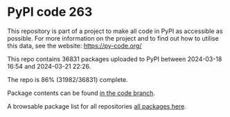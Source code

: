 # PyPI code 263

This repository is part of a project to make all code in PyPI as accessible as possible. For more information 
on the project and to find out how to utilise this data, see the website: https://py-code.org/

This repo contains 36831 packages uploaded to PyPI between 
2024-03-18 16:54 and 2024-03-21 22:26.

The repo is 86% (31982/36831) complete.

Package contents can be found [in the code branch](https://github.com/pypi-data/pypi-mirror-263/tree/code/packages).

A browsable package list for all repositories [all packages here](https://py-code.org/repositories/pypi-mirror-263).


